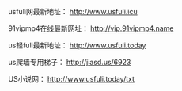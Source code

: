 usfuli网最新地址：
http://www.usfuli.icu

91vipmp4在线最新网址：
http://vip.91vipmp4.name

us轻fuli最新地址：
http://www.usfuli.today

us爬墙专用梯子：
http://jiasd.us/6923

US小说网：
http://www.usfuli.today/txt
